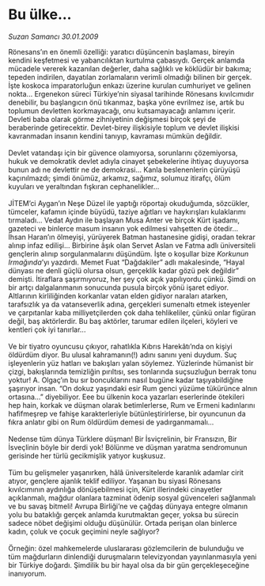 # Bu ülke...

*Suzan Samancı 30.01.2009*

<div class="taraf_structure_2col_1zq">
<div class="margen_n">



 <p>Rönesans’ın en önemli özelliği: yaratıcı düşüncenin başlaması, bireyin kendini keşfetmesi ve yabancılıktan kurtulma çabasıydı. Gerçek anlamda mücadele vererek kazanılan değerler, daha sağlıklı ve köklüdür bir bakıma; tepeden indirilen, dayatılan zorlamaların verimli olmadığı bilinen bir gerçek. İşte koskoca imparatorluğun enkazı üzerine kurulan cumhuriyet ve gelinen nokta... Ergenekon süreci Türkiye’nin siyasal tarihinde Rönesans kıvılcımıdır denebilir, bu başlangıcın önü tıkanmaz, başka yöne evrilmez ise, artık bu toplumun devletten korkmayacağı, onu kutsamayacağı anlamını içerir. Devleti baba olarak görme zihniyetinin değişmesi birçok şeyi de beraberinde getirecektir. Devlet-birey ilişkisiyle toplum ve devlet ilişkisi kavranmadan insanın kendini tanıyıp, kavraması mümkün değildir. <br/><br/>Devlet vatandaşı için bir güvence olamıyorsa, sorunlarını çözemiyorsa, hukuk ve demokratik devlet adıyla cinayet şebekelerine ihtiyaç duyuyorsa bunun adı ne devlettir ne de demokrasi... Kanla beslenenlerin çürüyüşü kaçınılmazdı; şimdi önümüz, arkamız, sağımız, solumuz itirafçı, ölüm kuyuları ve yeraltından fışkıran cephanelikler... <br/><br/>JİTEM’ci Aygan’ın Neşe Düzel ile yaptığı röportajı okuduğumda, sözcükler, tümceler, kafamın içinde büyüdü, taziye ağıtları ve haykırışları kulaklarımı tırmaladı... Vedat Aydın ile başlayan Musa Anter ve birçok Kürt işadamı, gazeteci ve binlerce masum insanın yok edilmesi vahşetten de ötedir... İhsan Haran’ın ölmeyişi, yürüyerek Batman hastanesine gidişi, oradan tekrar alınıp infaz edilişi... Birbirine âşık olan Servet Aslan ve Fatma adlı üniversiteli gençlerin alınıp sorgulanmalarını düşündüm. İşte o koşullar bize <i>Korkunun Irmağında</i>’yı yazdırdı. Memet Fuat “Dağdakiler” adlı makalesinde, “Hayal dünyası ne denli güçlü olursa olsun, gerçeklik kadar gözü pek değildir” demişti. İtiraflara şaşırmıyoruz, her şey çok açık yapılıyordu çünkü. Şimdi on bir artçı dalgalanmanın sonucunda pusula birçok yönü işaret ediyor. Altlarının kirliliğinden korkanlar vatan elden gidiyor naraları atarken, tarafsızlık ya da vatanseverlik adına, gerçekleri sumenaltı etmek isteyenler ve çarpıtanlar kaba milliyetçilerden çok daha tehlikeliler, çünkü onlar figüran değil, baş aktörlerdir. Bu baş aktörler, tarumar edilen ilçeleri, köyleri ve kentleri çok iyi tanırlar... <br/><br/>Ve bir tiyatro oyuncusu çıkıyor, rahatlıkla Kıbrıs Harekâtı’nda on kişiyi öldürdüm diyor. Bu ulusal kahramanın(!) adını sanını yeni duydum. Suç işleyenlerin yüz hatları ve bakışları yalan söylemez. Yüzlerinde hümanist bir çizgi, bakışlarında temizliğin pırıltısı, ses tonlarında suçsuzluğun berrak tonu yoktur! A. Olgaç’ın bu sır boncuklarını nasıl bugüne kadar taşıyabildiğine şaşırıyor insan. “On dokuz yaşındaki esir Rum genci yüzüme tükürünce alnın ortasına...” diyebiliyor. Eee bu ülkenin koca yazarları eserlerinde ötekileri hep hain, korkak ve düşman olarak betimlerlerse, Rum ve Ermeni kadınlarını hafifmeşrep ve fahişe karakterleriyle bütünleştirirlerse, bir oyuncunun da fıkra anlatır gibi on Rum öldürdüm demesi de yadırganmamalı... <br/><br/>Nedense tüm dünya Türklere düşman! Bir İsviçrelinin, bir Fransızın, Bir İsveçlinin böyle bir derdi yok! Bölünme ve düşman yaratma sendromunun gerisinde her türlü gecikmişlik yatıyor kuşkusuz. <br/><br/>Tüm bu gelişmeler yaşanırken, hâlâ üniversitelerde karanlık adamlar cirit atıyor, gençlere ajanlık teklif ediliyor. Yaşanan bu siyasi Rönesans kıvılcımının aydınlığa dönüşebilmesi için, Kürt illerindeki cinayetler açıklanmalı, mağdur olanlara tazminat ödenip sosyal güvenceleri sağlanmalı ve bu savaş bitmeli! Avrupa Birliği’ne ve çağdaş dünyaya entegre olmanın yolu bu bataklığı gerçek anlamda kurutmaktan geçer, yoksa bu sürecin sadece nöbet değişimi olduğu düşünülür. Ortada perişan olan binlerce kadın, çoluk ve çocuk geçimini neyle sağlıyor? <br/><br/>Örneğin: özel mahkemelerde uluslararası gözlemcilerin de bulunduğu ve tüm mağdurların dinlendiği duruşmaların televizyondan yayınlanmasıyla yeni bir Türkiye doğardı. Şimdilik bu bir hayal olsa da bir gün gerçekleşeceğine inanıyorum.</p>

<br/>


<div id="taraf_not">
</div>

</div>


</div>
